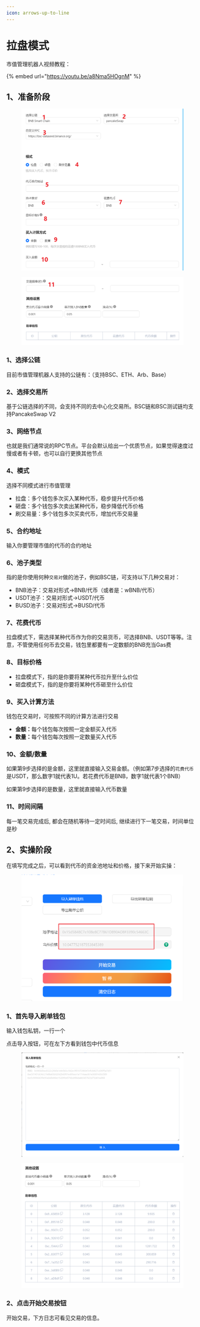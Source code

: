 ```yaml
---
icon: arrows-up-to-line
---
```


# 拉盘模式

市值管理机器人视频教程：

{% embed url="https://youtu.be/a8Nma5HOgnM" %}

## 1、准备阶段



<figure><img src="../.gitbook/assets/bot1.png" alt=""><figcaption></figcaption></figure>

<figure><img src="../.gitbook/assets/bot2.png" alt=""><figcaption></figcaption></figure>

### 1、选择公链 <a href="#id-1-xuan-ze-gong-lian" id="id-1-xuan-ze-gong-lian"></a>

目前市值管理机器人支持的公链有：（支持BSC、ETH、Arb、Base）

### 2、选择交易所 <a href="#id-2-xuan-ze-jiao-yi-suo" id="id-2-xuan-ze-jiao-yi-suo"></a>

基于公链选择的不同，会支持不同的去中心化交易所。BSC链和BSC测试链均支持PancakeSwap V2

### 3、网络节点 <a href="#id-3-wang-luo-jie-dian" id="id-3-wang-luo-jie-dian"></a>

也就是我们通常说的RPC节点。平台会默认给出一个优质节点，如果觉得速度过慢或者有卡顿，也可以自行更换其他节点

### 4、模式 <a href="#id-5-mo-shi" id="id-5-mo-shi"></a>

选择不同模式进行市值管理

* 拉盘：多个钱包多次买入某种代币，稳步提升代币价格
* 砸盘：多个钱包多次卖出某种代币，稳步降低代币价格
* 刷交易量：多个钱包多次买卖代币，增加代币交易量

### 5、合约地址 <a href="#id-6-he-yue-di-zhi" id="id-6-he-yue-di-zhi"></a>

输入你要管理市值的代币的合约地址

### 6、池子类型 <a href="#id-7-chi-zi-lei-xing" id="id-7-chi-zi-lei-xing"></a>

指的是你使用何种`交易对`做的池子，例如BSC链，可支持以下几种交易对：

* BNB池子：交易对形式→BNB/代币（或者是：wBNB/代币）
* USDT池子：交易对形式→USDT/代币
* BUSD池子：交易对形式→BUSD/代币

### 7、花费代币 <a href="#id-8-hua-fei-dai-bi" id="id-8-hua-fei-dai-bi"></a>

拉盘模式下，需选择某种代币作为你的交易货币，可选择BNB、USDT等等。注意，不管使用任何币去交易，钱包里都要有一定数额的BNB充当Gas费

### 8、目标价格 <a href="#id-9-mu-biao-jia-ge" id="id-9-mu-biao-jia-ge"></a>

* 拉盘模式下，指的是你要将某种代币拉升至什么价位
* 砸盘模式下，指的是你要将某种代币砸至什么价位

### 9、买入计算方法 <a href="#id-10-ji-suan-fang-fa" id="id-10-ji-suan-fang-fa"></a>

钱包在交易时，可按照不同的计算方法进行交易

* **金额：**&#x6BCF;个钱包每次按照一定金额买入代币
* **数量：**&#x6BCF;个钱包每次按照一定数量买入代币

### 10、金额/数量 <a href="#id-11-jine-shu-liang" id="id-11-jine-shu-liang"></a>

如果第9步选择的是金额，这里就直接输入交易金额。（例如第7步选择的`花费代币`是USDT，那么数字1就代表1U。若花费代币是BNB，数字1就代表1个BNB）

如果第9步选择的是数量，这里就直接输入代币数量

### 11、时间间隔 <a href="#id-12-shi-jian-jian-ge" id="id-12-shi-jian-jian-ge"></a>

每一笔交易完成后, 都会在随机等待一定时间后, 继续进行下一笔交易，时间单位是秒

## 2、实操阶段 <a href="#er-shi-cao-jie-duan" id="er-shi-cao-jie-duan"></a>

在填写完成之后，可以看到代币的资金池地址和价格，接下来开始实操：

<figure><img src="../.gitbook/assets/image (327).png" alt=""><figcaption></figcaption></figure>

### 1、首先导入刷单钱包 <a href="#id-11-jine-shu-liang" id="id-11-jine-shu-liang"></a>

输入钱包私钥，一行一个

点击导入按钮，可在左下方看到钱包中代币信息

<figure><img src="../.gitbook/assets/bb3.png" alt=""><figcaption></figcaption></figure>

<figure><img src="../.gitbook/assets/bb4.png" alt=""><figcaption></figcaption></figure>

### 2、点击开始交易按钮 <a href="#id-11-jine-shu-liang" id="id-11-jine-shu-liang"></a>

开始交易，下方日志可看见交易的信息。

